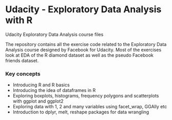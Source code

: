 # Udacity - Exploratory Data Analysis with R
Udacity Exploratory Data Analysis course files

The repository contains all the exercise code related to the Exploratory Data Analysis course designed by Facebook for Udacity. 
Most of the exercises look at EDA of the R diamond dataset as well as the pseudo Facebook friends dataset. 


### Key concepts
- Introducing R and R basics
- Introducing the idea of dataframes in R
- Exploring boxplots, histograms, frequency polygons and scatterplots with ggplot and ggplot2
- Exploring data with 1, 2 and many variables using facet_wrap, GGAlly etc
- Introduction to dplyr, melt, reshape packages for data wrangling 

